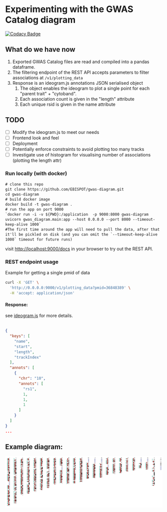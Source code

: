 # Experimenting with the GWAS Catalog diagram

[![Codacy Badge](https://api.codacy.com/project/badge/Grade/a84a757cdf8d4cf5b27c0b2eb4f0844d)](https://app.codacy.com/gh/DSuveges/gwas-diagram?utm_source=github.com&utm_medium=referral&utm_content=DSuveges/gwas-diagram&utm_campaign=Badge_Grade_Settings)

## What do we have now

1. Exported GWAS Catalog files are read and compiled into a pandas dataframe.
2. The filtering endpoint of the REST API accepts parameters to filter associations at `/v1/plotting_data`
3. Response is an ideogram.js annotations JSON serialised object
   1. The object enables the ideogram to plot a single point for each "parent trait" + "cytoband".
   2. Each association count is given in the "length" attribute
   3. Each unique rsid is given in the name attribute

## TODO
- [ ] Modify the ideogram.js to meet our needs
- [ ] Frontend look and feel 
- [ ] Deployment
- [ ] Potentially enforce constraints to avoid plotting too many tracks
- [ ] Investigate use of histogram for visualising number of associations (plotting the length attr)

### Run locally (with docker)

```
# clone this repo 
git clone https://github.com/EBISPOT/gwas-diagram.git
cd gwas-diagram
# build docker image
docker build -t gwas-diagram .
# run the app on port 9000
`docker run -i -v ${PWD}:/application  -p 9000:8000 gwas-diagram uvicorn gwas_diagram.main:app --host 0.0.0.0 --port 8000 --timeout-keep-alive 1000`
#The first time around the app will need to pull the data, after that it'll be pickled on disk (and you can omit the `--timeout-keep-alive 1000` timeout for future runs)
```
visit <http://localhost:9000/docs> in your browser to try out the REST API.


### REST endpoint usage

Example for getting a single pmid of data

```bash
curl -X 'GET' \
  'http://0.0.0.0:9000/v1/plotting_data?pmid=36848389' \
  -H 'accept: application/json'
```

#### Response:

see [ideogram.js](https://github.com/eweitz/ideogram/blob/master/api.md) for more details.

```json

{
  "keys": [
    "name",
    "start",
    "length",
    "trackIndex"
  ],
  "annots": [
    {
      "chr": "10",
      "annots": [
        "rs1",
        1,
        1,
        1
      ]
    }
  ]
}
...
```


## Example diagram:

![Example of two parent trait categories represented, Cancer & Cardiovascular measurement](gwas_diagram/ideogram_Cancer_AND_Cardiovascular_measurement.png)
